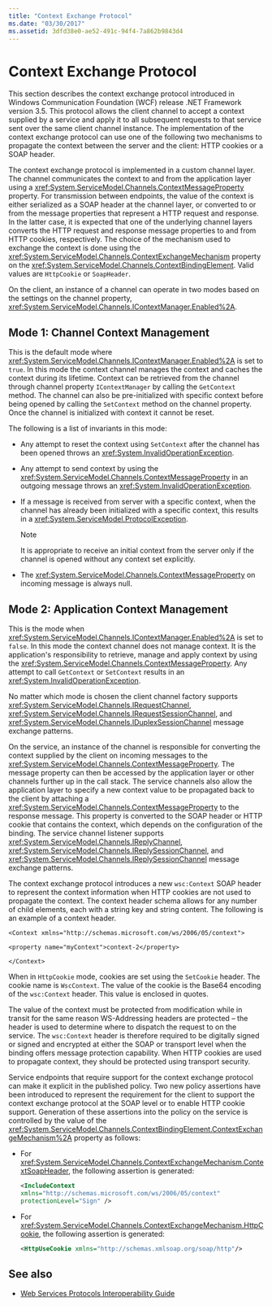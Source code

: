 ```yaml
---
title: "Context Exchange Protocol"
ms.date: "03/30/2017"
ms.assetid: 3dfd38e0-ae52-491c-94f4-7a862b9843d4
---
```

# Context Exchange Protocol

This section describes the context exchange protocol introduced in Windows Communication Foundation (WCF) release .NET Framework version 3.5. This protocol allows the client channel to accept a context supplied by a service and apply it to all subsequent requests to that service sent over the same client channel instance. The implementation of the context exchange protocol can use one of the following two mechanisms to propagate the context between the server and the client: HTTP cookies or a SOAP header.  
  
 The context exchange protocol is implemented in a custom channel layer. The channel communicates the context to and from the application layer using a <xref:System.ServiceModel.Channels.ContextMessageProperty> property. For transmission between endpoints, the value of the context is either serialized as a SOAP header at the channel layer, or converted to or from the message properties that represent a HTTP request and response. In the latter case, it is expected that one of the underlying channel layers converts the HTTP request and response message properties to and from HTTP cookies, respectively. The choice of the mechanism used to exchange the context is done using the <xref:System.ServiceModel.Channels.ContextExchangeMechanism> property on the <xref:System.ServiceModel.Channels.ContextBindingElement>. Valid values are `HttpCookie` or `SoapHeader`.  
  
 On the client, an instance of a channel can operate in two modes based on the settings on the channel property, <xref:System.ServiceModel.Channels.IContextManager.Enabled%2A>.  
  
## Mode 1: Channel Context Management  

 This is the default mode where <xref:System.ServiceModel.Channels.IContextManager.Enabled%2A> is set to `true`. In this mode the context channel manages the context and caches the context during its lifetime. Context can be retrieved from the channel through channel property `IContextManager` by calling the `GetContext` method. The channel can also be pre-initialized with specific context before being opened by calling the `SetContext` method on the channel property. Once the channel is initialized with context it cannot be reset.  
  
 The following is a list of invariants in this mode:  
  
- Any attempt to reset the context using `SetContext` after the channel has been opened throws an <xref:System.InvalidOperationException>.  
  
- Any attempt to send context by using the <xref:System.ServiceModel.Channels.ContextMessageProperty> in an outgoing message throws an <xref:System.InvalidOperationException>.  
  
- If a message is received from server with a specific context, when the channel has already been initialized with a specific context, this results in a <xref:System.ServiceModel.ProtocolException>.  
  
    > [!NOTE]
    > It is appropriate to receive an initial context from the server only if the channel is opened without any context set explicitly.  
  
- The <xref:System.ServiceModel.Channels.ContextMessageProperty> on incoming message is always null.  
  
## Mode 2: Application Context Management  

 This is the mode when <xref:System.ServiceModel.Channels.IContextManager.Enabled%2A> is set to `false`. In this mode the context channel does not manage context. It is the application's responsibility to retrieve, manage and apply context by using the <xref:System.ServiceModel.Channels.ContextMessageProperty>. Any attempt to call `GetContext` or `SetContext` results in an <xref:System.InvalidOperationException>.  
  
 No matter which mode is chosen the client channel factory supports <xref:System.ServiceModel.Channels.IRequestChannel>, <xref:System.ServiceModel.Channels.IRequestSessionChannel>, and <xref:System.ServiceModel.Channels.IDuplexSessionChannel> message exchange patterns.  
  
 On the service, an instance of the channel is responsible for converting the context supplied by the client on incoming messages to the <xref:System.ServiceModel.Channels.ContextMessageProperty>. The message property can then be accessed by the application layer or other channels further up in the call stack. The service channels also allow the application layer to specify a new context value to be propagated back to the client by attaching a <xref:System.ServiceModel.Channels.ContextMessageProperty> to the response message. This property is converted to the SOAP header or HTTP cookie that contains the context, which depends on the configuration of the binding. The service channel listener supports <xref:System.ServiceModel.Channels.IReplyChannel>, <xref:System.ServiceModel.Channels.IReplySessionChannel>, and <xref:System.ServiceModel.Channels.IReplySessionChannel> message exchange patterns.  
  
 The context exchange protocol introduces a new `wsc:Context` SOAP header to represent the context information when HTTP cookies are not used to propagate the context. The context header schema allows for any number of child elements, each with a string key and string content. The following is an example of a context header.  
  
 `<Context xmlns="http://schemas.microsoft.com/ws/2006/05/context">`  
  
 `<property name="myContext">context-2</property>`  
  
 `</Context>`  
  
 When in `HttpCookie` mode, cookies are set using the `SetCookie` header. The cookie name is `WscContext`. The value of the cookie is the Base64 encoding of the `wsc:Context` header. This value is enclosed in quotes.  
  
 The value of the context must be protected from modification while in transit for the same reason WS-Addressing headers are protected – the header is used to determine where to dispatch the request to on the service. The `wsc:Context` header is therefore required to be digitally signed or signed and encrypted at either the SOAP or transport level when the binding offers message protection capability. When HTTP cookies are used to propagate context, they should be protected using transport security.  
  
 Service endpoints that require support for the context exchange protocol can make it explicit in the published policy. Two new policy assertions have been introduced to represent the requirement for the client to support the context exchange protocol at the SOAP level or to enable HTTP cookie support. Generation of these assertions into the policy on the service is controlled by the value of the <xref:System.ServiceModel.Channels.ContextBindingElement.ContextExchangeMechanism%2A> property as follows:  
  
- For <xref:System.ServiceModel.Channels.ContextExchangeMechanism.ContextSoapHeader>, the following assertion is generated:  
  
    ```xml  
    <IncludeContext
    xmlns="http://schemas.microsoft.com/ws/2006/05/context"  
    protectionLevel="Sign" />  
    ```  
  
- For <xref:System.ServiceModel.Channels.ContextExchangeMechanism.HttpCookie>, the following assertion is generated:  
  
    ```xml  
    <HttpUseCookie xmlns="http://schemas.xmlsoap.org/soap/http"/>  
    ```  
  
## See also

- [Web Services Protocols Interoperability Guide](web-services-protocols-interoperability-guide.md)
